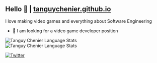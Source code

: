 ## Hello 👋 | <a href="https://tanguychenier.github.io/tanguychenier"> tanguychenier.github.io </a>

I love making video games and everything about Software Engineering

- 👯 I am looking for a video game developer position     

![Tanguy Chenier Language Stats](https://github-readme-stats.anuraghazra1.vercel.app/api?username=tanguychenier&show_icons=true&include_all_commits=true&theme=radical)     
![Tanguy Chenier Language Stats](https://github-readme-stats.anuraghazra1.vercel.app/api/top-langs/?username=tanguychenier&layout=compact&theme=radical)     

[![Twitter](https://img.shields.io/twitter/url.svg?label=Follow%20ChenierTanguy&style=social&url=https%3A%2F%2Ftwitter.com%2FChenierTanguy)](https://twitter.com/ChenierTanguy) 

